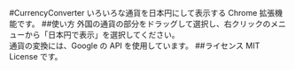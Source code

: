 #CurrencyConverter
いろいろな通貨を日本円にして表示する Chrome 拡張機能です。
##使い方
外国の通貨の部分をドラッグして選択し、右クリックのメニューから「日本円で表示」を選択してください。  
通貨の変換には、Google の API を使用しています。
##ライセンス
MIT License です。
